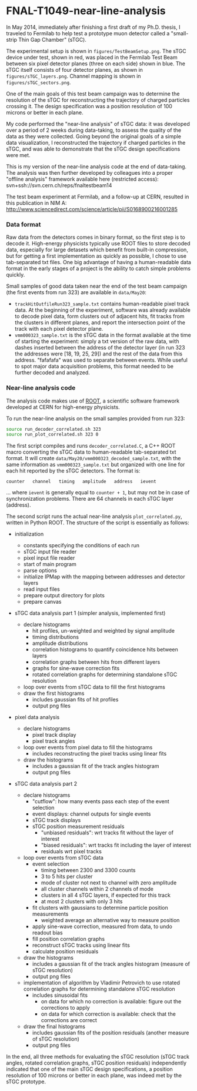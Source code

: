 # FNAL-T1049-near-line-analysis

In May 2014, immediately after finishing a first draft of my Ph.D. thesis, I traveled to Fermilab to help test a prototype muon detector called a "small-strip Thin Gap Chamber" (sTGC).

The experimental setup is shown in `figures/TestBeamSetup.png`.  The sTGC device under test, shown in red, was placed in the Fermilab Test Beam between six pixel detector planes (three on each side) shown in blue.  The sTGC itself consists of four detector planes, as shown in `figures/sTGC_layers.png`. Channel mapping is shown in `figures/sTGC_sectors.png`.

One of the main goals of this test beam campaign was to determine the resolution of the sTGC for reconstructing the trajectory of charged particles crossing it.  The design specification was a position resolution of 100 microns or better in each plane.

My code performed the "near-line analysis" of sTGC data: it was developed over a period of 2 weeks during data-taking, to assess the quality of the data as they were collected.  Going beyond the original goals of a simple data visualization, I reconstructed the trajectory if charged particles in the sTGC, and was able to demonstrate that the sTGC design specifications were met.

This is my version of the near-line analysis code at the end of data-taking.  The analysis was then further developed by colleagues into a proper "offline analysis" framework available here (restricted access):  
svn+ssh://svn.cern.ch/reps/fnaltestbeam14

The test beam experiment at Fermilab, and a follow-up at CERN, resulted in this publication in NIM A:  
<http://www.sciencedirect.com/science/article/pii/S0168900216001285>


### Data format

Raw data from the detectors comes in binary format, so the first step is to decode it.  High-energy physicists typically use ROOT files to store decoded data, especially for large detasets which benefit from built-in compression, but for getting a first implementation as quickly as possible, I chose to use tab-separated txt files. One big advantage of having a human-readable data format in the early stages of a project is the ability to catch simple problems quickly.

Small samples of good data taken near the end of the test beam campaign (the first events from run 323) are available in `data/May20`:
- `trackHitOutfileRun323_sample.txt` contains human-readable pixel track data.  At the beginning of the experiment, software was already available to decode pixel data, form clusters out of adjacent hits, fit tracks from the clusters in different planes, and report the intersection point of the track with each pixel detector plane.
- `vmm000323_sample.txt` is the sTGC data in the format available at the time of starting the experiment: simply a txt version of the raw data, with dashes inserted between the address of the detector layer (in run 323 the addresses were [18, 19, 25, 29]) and the rest of the data from this address.  "fafafafa" was used to separate between events.  While useful to spot major data acquisition problems, this format needed to be further decoded and analyzed.


### Near-line analysis code

The analysis code makes use of [ROOT](https://root.cern.ch/), a scientific software framework developed at CERN for high-energy physicists.

To run the near-line analysis on the small samples provided from run 323:
```bash
source run_decoder_correlated.sh 323
source run_plot_correlated.sh 323 0
```

The first script compiles and runs `decoder_correlated.C`, a C++ ROOT macro converting the sTGC data to human-readable tab-separated txt format.  It will create `data/May20/vmm000323_decoded_sample.txt`, with the same information as `vmm000323_sample.txt` but organized with one line for each hit reported by the sTGC detectors.  The format is:

`counter   channel   timing   amplitude   address   ievent`

... where `ievent` is generally equal to `counter + 1`, but may not be in case of synchronization problems.  There are 64 channels in each sTGC layer (address).

The second script runs the actual near-line analysis `plot_correlated.py`, written in Python ROOT.  The structure of the script is essentially as follows:

- initialization
   - constants specifying the conditions of each run
   - sTGC input file reader
   - pixel input file reader
   - start of main program
   - parse options
   - initialize IPMap with the mapping between addresses and detector layers
   - read input files
   - prepare output directory for plots
   - prepare canvas

- sTGC data analysis part 1  (simpler analysis, implemented first)
   - declare histograms
      - hit profiles, un-weighted and weighted by signal amplitude
      - timing distributions
      - amplitude distributions
      - correlation histograms to quantify coincidence hits between layers
      - correlation graphs between hits from different layers
      - graphs for sine-wave correction fits
      - rotated correlation graphs for determining standalone sTGC resolution
   - loop over events from sTGC data to fill the first histograms
   - draw the first histograms
      - includes gaussian fits of hit profiles
      - output png files

- pixel data analysis
   - declare histograms
      - pixel track display
      - pixel track angles
   - loop over events from pixel data to fill the histograms
      - includes reconstructing the pixel tracks using linear fits
   - draw the histograms
      - includes a gaussian fit of the track angles histogram
      - output png files

- sTGC data analysis part 2
   - declare histograms
      - "cutflow": how many events pass each step of the event selection
      - event displays: channel outputs for single events
      - sTGC track displays
      - sTGC position measurement residuals
         - "unbiased residuals": wrt tracks fit without the layer of interest
         - "biased residuals": wrt tracks fit including the layer of interest
         - residuals wrt pixel tracks
   - loop over events from sTGC data
      - event selection
         - timing between 2300 and 3300 counts
         - 3 to 5 hits per cluster
         - mode of cluster not next to channel with zero amplitude
         - all cluster channels within 2 channels of mode
         - clusters in all 4 sTGC layers, if expected for this track
         - at most 2 clusters with only 3 hits
      - fit clusters with gaussians to determine particle position measurements
         - weighted average an alternative way to measure position
      - apply sine-wave correction, measured from data, to undo readout bias
      - fill position correlation graphs
      - reconstruct sTGC tracks using linear fits
      - calculate position residuals
   - draw the histograms
      - includes a gaussian fit of the track angles histogram (measure of sTGC resolution)
      - output png files
   - implementation of algorithm by Vladimir Petrovich to use rotated correlation graphs for determining standalone sTGC resolution
      - includes sinusoidal fits
         - on data for which no correction is available: figure out the corrections to apply
         - on data for which correction is available: check that the corrections are correct
   - draw the final histograms
      - includes gaussian fits of the position residuals (another measure of sTGC resolution)
      - output png files


In the end, all three methods for evaluating the sTGC resolution (sTGC track angles, rotated correlation graphs, sTGC position residuals) independently indicated that one of the main sTGC design specifications, a position resolution of 100 microns or better in each plane, was indeed met by the sTGC prototype.


